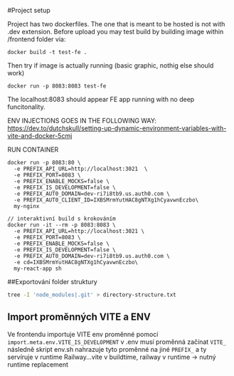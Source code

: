 #Project setup

Project has two dockerfiles. The one that is meant to be hosted is not with .dev extension.
Before upload you may test build by building image within /frontend folder via:

```
docker build -t test-fe .
```

Then try if image is actually running (basic graphic, nothig else should work)

```
docker run -p 8083:8083 test-fe
```

The localhost:8083 should appear FE app running with no deep funcitonality.

ENV INJECTIONS GOES IN THE FOLLOWING WAY: https://dev.to/dutchskull/setting-up-dynamic-environment-variables-with-vite-and-docker-5cmj

RUN CONTAINER

```
docker run -p 8083:80 \
  -e PREFIX_API_URL=http://localhost:3021  \
  -e PREFIX_PORT=8083 \
  -e PREFIX_ENABLE_MOCKS=false \
  -e PREFIX_IS_DEVELOPMENT=false \
  -e PREFIX_AUT0_DOMAIN=dev-ri7i8tb9.us.auth0.com \
  -e PREFIX_AUT0_CLIENT_ID=IXBSMrmYutHAC8gNTXg1hCyavwnEczbo\
  my-nginx

// interaktivní build s krokováním
docker run -it --rm -p 8083:8083 \
  -e PREFIX_API_URL=http://localhost:3021 \
  -e PREFIX_PORT=8083 \
  -e PREFIX_ENABLE_MOCKS=false \
  -e PREFIX_IS_DEVELOPMENT=false \
  -e PREFIX_AUT0_DOMAIN=dev-ri7i8tb9.us.auth0.com \
  -e cd=IXBSMrmYutHAC8gNTXg1hCyavwnEczbo\
  my-react-app sh
```

##Exportování folder struktury

```bash
tree -I 'node_modules|.git' > directory-structure.txt
```

## Import proměnných VITE a ENV

Ve frontendu importuje VITE env proměnné pomocí `import.meta.env.VITE_IS_DEVELOPMENT` v .env musí proměnná začínat `VITE_` následně skript env.sh nahrazuje tyto proměnné na jiné `PREFIX_` a ty servíruje v runtime Railway...vite v buildtime, railway v runtime -> nutný runtime replacement
